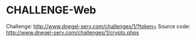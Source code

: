 # CHALLENGE-Web
Challenge: http://www.dnegel-serv.com/challenges/1/?token=
Source code: http://www.dnegel-serv.com/challenges/1/crypto.phps
